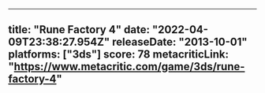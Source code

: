 
---
title: "Rune Factory 4"
date: "2022-04-09T23:38:27.954Z"
releaseDate: "2013-10-01"
platforms: ["3ds"]
score: 78
metacriticLink: "https://www.metacritic.com/game/3ds/rune-factory-4"
---
